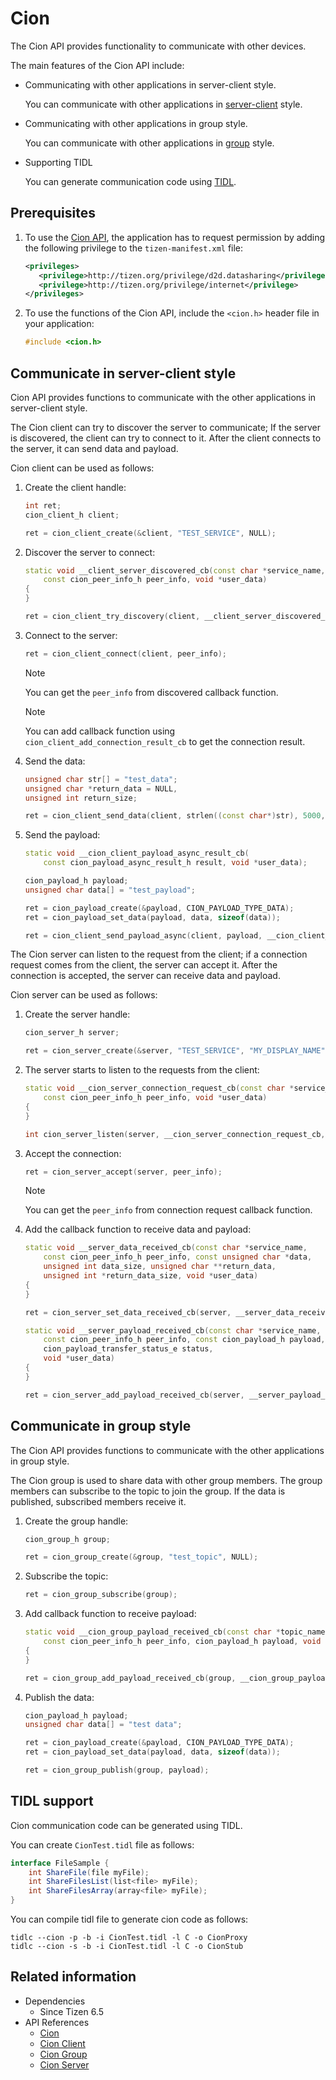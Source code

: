 # Cion

The Cion API provides functionality to communicate with other devices.

The main features of the Cion API include:

- Communicating with other applications in server-client style.

  You can communicate with other applications in [server-client](#server_client) style.

- Communicating with other applications in group style.

  You can communicate with other applications in [group](#group) style.

- Supporting TIDL

  You can generate communication code using [TIDL](#tidl).

## Prerequisites

1.  To use the [Cion API](../../api/common/latest/group__CAPI__CION__MODULE.html), the application has to request permission by adding the following privilege to the `tizen-manifest.xml` file:

    ```xml
    <privileges>
       <privilege>http://tizen.org/privilege/d2d.datasharing</privilege>
       <privilege>http://tizen.org/privilege/internet</privilege>
    </privileges>
    ```

2.  To use the functions of the Cion API, include the `<cion.h>` header file in your application:

    ```cpp
    #include <cion.h>
    ```

<a name="server_client"></a>
## Communicate in server-client style

Cion API provides functions to communicate with the other applications in server-client style.

The Cion client can try to discover the server to communicate; If the server is discovered, the client can try to connect to it.
After the client connects to the server, it can send data and payload.

Cion client can be used as follows:

1. Create the client handle:

    ```cpp
    int ret;
    cion_client_h client;

	ret = cion_client_create(&client, "TEST_SERVICE", NULL);
    ```

2. Discover the server to connect:

    ```cpp
    static void __client_server_discovered_cb(const char *service_name,
		const cion_peer_info_h peer_info, void *user_data)
    {
    }
    ```
    ```cpp
    ret = cion_client_try_discovery(client, __client_server_discovered_cb, NULL);
    ```

3. Connect to the server:

    ```cpp
    ret = cion_client_connect(client, peer_info);
    ```

    > [!NOTE]
    > You can get the `peer_info` from discovered callback function.

    > [!NOTE]
    > You can add callback function using `cion_client_add_connection_result_cb` to get the connection result.

4. Send the data:

    ```cpp
    unsigned char str[] = "test_data";
    unsigned char *return_data = NULL,
    unsigned int return_size;

    ret = cion_client_send_data(client, strlen((const char*)str), 5000, &return_data, &return_size);
    ```
5. Send the payload:

    ```cpp
    static void __cion_client_payload_async_result_cb(
        const cion_payload_async_result_h result, void *user_data);
    ```
    ```cpp
    cion_payload_h payload;
    unsigned char data[] = "test_payload";

    ret = cion_payload_create(&payload, CION_PAYLOAD_TYPE_DATA);
    ret = cion_payload_set_data(payload, data, sizeof(data));

    ret = cion_client_send_payload_async(client, payload, __cion_client_payload_async_result_cb, NULL);
    ```

The Cion server can listen to the request from the client; if a connection request comes from the client, the server can accept it.
After the connection is accepted, the server can receive data and payload.

Cion server can be used as follows:

1. Create the server handle:

    ```cpp
    cion_server_h server;

    ret = cion_server_create(&server, "TEST_SERVICE", "MY_DISPLAY_NAME", NULL);
    ```

2. The server starts to listen to the requests from the client:

    ```cpp
    static void __cion_server_connection_request_cb(const char *service_name,
        const cion_peer_info_h peer_info, void *user_data) 
    {
    }
    ```
    ```cpp
    int cion_server_listen(server, __cion_server_connection_request_cb, void *user_data);
    ```

3. Accept the connection:

    ```cpp
    ret = cion_server_accept(server, peer_info);
    ```

    > [!NOTE]
    > You can get the `peer_info` from connection request callback function.

4. Add the callback function to receive data and payload:

    ```cpp
    static void __server_data_received_cb(const char *service_name,
	    const cion_peer_info_h peer_info, const unsigned char *data,
		unsigned int data_size, unsigned char **return_data,
		unsigned int *return_data_size, void *user_data)
    {
    }
    ```
    ```cpp
    ret = cion_server_set_data_received_cb(server, __server_data_received_cb, NULL);
    ```

    ```cpp
    static void __server_payload_received_cb(const char *service_name,
		const cion_peer_info_h peer_info, const cion_payload_h payload,
		cion_payload_transfer_status_e status,
		void *user_data)
    {
    }
    ```
    ```cpp
    ret = cion_server_add_payload_received_cb(server, __server_payload_received_cb, NULL);
    ```

<a name="group"></a>
## Communicate in group style

The Cion API provides functions to communicate with the other applications in group style.

The Cion group is used to share data with other group members. The group members can subscribe to the topic to join the group.
If the data is published, subscribed members receive it.

1. Create the group handle:

    ```cpp
    cion_group_h group;

	ret = cion_group_create(&group, "test_topic", NULL);
    ```

2. Subscribe the topic:

    ```cpp
    ret = cion_group_subscribe(group);
    ```

3. Add callback function to receive payload:

    ```cpp
    static void __cion_group_payload_received_cb(const char *topic_name,
        const cion_peer_info_h peer_info, cion_payload_h payload, void *user_data)
    {
    }
    ```
    ```cpp
    ret = cion_group_add_payload_received_cb(group, __cion_group_payload_received_cb, NULL);
    ```

4. Publish the data:

    ```cpp
   	cion_payload_h payload;
	unsigned char data[] = "test data";

    ret = cion_payload_create(&payload, CION_PAYLOAD_TYPE_DATA);
    ret = cion_payload_set_data(payload, data, sizeof(data));

    ret = cion_group_publish(group, payload);
    ```


<a name="tidl"></a>
## TIDL support

Cion communication code can be generated using TIDL.

You can create `CionTest.tidl` file as follows:
```csharp
interface FileSample {
    int ShareFile(file myFile);
    int ShareFilesList(list<file> myFile);
    int ShareFilesArray(array<file> myFile);
}
```

You can compile tidl file to generate cion code as follows:
```
tidlc --cion -p -b -i CionTest.tidl -l C -o CionProxy
tidlc --cion -s -b -i CionTest.tidl -l C -o CionStub
```


## Related information
- Dependencies
  - Since Tizen 6.5
- API References
  - [Cion](../../api/common/latest/group__CAPI__CION__MODULE.html)
  - [Cion Client](../../api/common/latest/group__CAPI__CION__CLIENT__MODULE.html)
  - [Cion Group](../../api/common/latest/group__CAPI__CION__GROUP__MODULE.html)
  - [Cion Server](../../api/common/latest/group__CAPI__CION__SERVER__MODULE.html)
